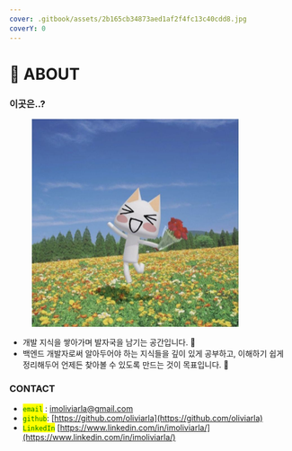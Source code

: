 ```yaml
---
cover: .gitbook/assets/2b165cb34873aed1af2f4fc13c40cdd8.jpg
coverY: 0
---
```


# 🐶 ABOUT

### 이곳은..?

<figure><img src=".gitbook/assets/image (129).png" alt="" width="368"><figcaption></figcaption></figure>

* 개발 지식을 쌓아가며 발자국을 남기는 공간입니다. 🐾
* 백엔드 개발자로써 알아두어야 하는 지식들을 깊이 있게 공부하고, 이해하기 쉽게 정리해두어 언제든 찾아볼 수 있도록 만드는 것이 목표입니다. 🐾

### CONTACT

* <mark style="color:green;">`email`</mark> : imoliviarla@gmail.com
* <mark style="color:green;">`github`</mark>: [https://github.com/oliviarla](https://github.com/oliviarla)
* <mark style="color:green;">`LinkedIn`</mark> [https://www.linkedin.com/in/imoliviarla/](https://www.linkedin.com/in/imoliviarla/)
